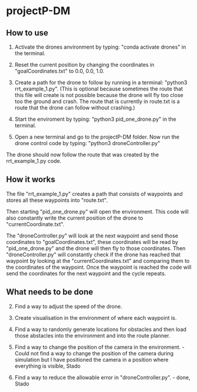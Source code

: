 # projectP-DM

## How to use 

1. Activate the drones anvironment by typing: "conda activate drones" in the terminal.

2. Reset the current position by changing the coordinates in "goalCoordinates.txt" to 0.0, 0.0, 1.0.

3. Create a path for the drone to follow by running in a terminal: "python3 rrt\_example\_1.py". (This is optional because sometimes the route that this file will create is not possible because the drone will fly too close too the ground and crash. The route that is currently in route.txt is a route that the drone can follow without crashing.)

4. Start the enviroment by typing: "python3 pid\_one\_drone.py" in the terminal.

5. Open a new terminal and go to the projectP-DM folder. Now run the drone control code by typing: "python3 droneController.py"

The drone should now follow the route that was created by the rrt\_example\_1.py code.



## How it works
The file "rrt\_example\_1.py" creates a path that consists of waypoints and stores all these waypoints into "route.txt".

Then starting "pid\_one\_drone.py" will open the environment. This code will also constantly write the current position of the drone to "currentCoordinate.txt". 

The "droneController.py" will look at the next waypoint and send those coordinates to "goalCoordinates.txt", these coordinates will be read by "pid\_one\_drone.py" and the drone will then fly to those coordinates. Then "droneController.py" will constantly check if the drone has reached that waypoint by looking at the "currentCoordinates.txt" and comparing them to the coordinates of the waypoint. Once the waypoint is reached the code will send the coordinates for the next waypoint and the cycle repeats. 



## What needs to be done


2. Find a way to adjust the speed of the drone.

3. Create visualisation in the environment of where each waypoint is.

4. Find a way to randomly generate locations for obstacles and then load those abstacles into the environment and into the route planner.

5. Find a way to change the position of the camera in the environment. - Could not find a way to change the position of the camera during simulation but I have positioned the camera in a position where everything is visible, Stado

6. Find a way to reduce the allowable error in "droneController.py". - done, Stado







